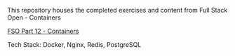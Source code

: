 This repository houses the completed exercises and content from Full Stack Open - Containers

[FSO Part 12 - Containers](https://fullstackopen.com/en/part12)

Tech Stack: Docker, Nginx, Redis, PostgreSQL
